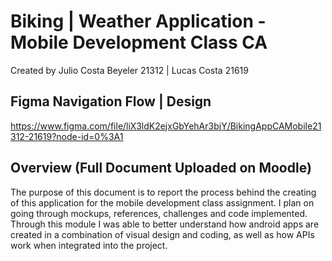# Biking | Weather Application - Mobile Development Class CA

Created by Julio Costa Beyeler 21312 | Lucas Costa 21619

## Figma Navigation Flow | Design

https://www.figma.com/file/liX3ldK2ejxGbYehAr3bjY/BikingAppCAMobile21312-21619?node-id=0%3A1

## Overview (Full Document Uploaded on Moodle)

The purpose of this document is to report the process behind the creating of this application for the mobile development class assignment.
I plan on going through mockups, references, challenges and code implemented. Through this module I was able to better understand how android 
apps are created in a combination of visual design and coding, as well as how APIs work when integrated into the project.
